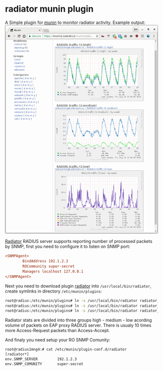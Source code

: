 # radiator munin plugin

A Simple plugin for [munin](http://munin-monitoring.org/) to monitor radiator activity. Example output:
![example radiator_munin output](https://github.com/CESNET/eduroam-monitor/blob/master/radiator_munin/docs/example.png?raw=true)

[Radiator](https://www.open.com.au/radiator/) RADIUS server supports reporting number of processed packets by SNMP, 
first you need to configure it to listen on SNMP port:
```radius.cfg
<SNMPAgent>     
        BindAddress 192.1.2.3
        ROCommunity super-secret
        Managers localhost 127.0.0.1
</SNMPAgent>
```
Next you need to download plugin [radiator]() into `/usr/local/bin/radiator`, create symlinks in directory `/etc/munin/plugins`:
```bash
root@radius:/etc/munin/plugins# ln -s /usr/local/bin/radiator radiator_high
root@radius:/etc/munin/plugins# ln -s /usr/local/bin/radiator radiator_medium
root@radius:/etc/munin/plugins# ln -s /usr/local/bin/radiator radiator_low
```
Radiator stats are divided into three groups high - medium - low acording volume of packets on EAP proxy RADIUS server. There is usualy 10 times more Access-Request packets than Access-Accept.

And finaly you need setup your RO SNMP Comunity:
```text
root@radius1mng4:# cat /etc/munin/plugin-conf.d/radiator
[radiator*]
env.SNMP_SERVER         192.1.2.3
env.SNMP_COMUNITY       super-secret
```

